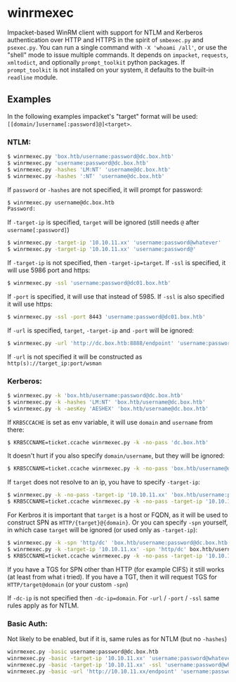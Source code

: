 # winrmexec
Impacket-based WinRM client with support for NTLM and Kerberos authentication over HTTP and HTTPS in the spirit of `smbexec.py` and `psexec.py`. You can run a single command with `-X 'whoami /all'`, or use the "shell" mode to issue multiple commands. It depends on `impacket`, `requests`, `xmltodict`, and optionally `prompt_toolkit` python packages. If `prompt_toolkit` is not installed on your system, it defaults to the built-in `readline` module.

## Examples
In the following examples impacket's "target" format will be used: `[[domain/]username[:password]@]<target>`.

### NTLM:
```bash
$ winrmexec.py 'box.htb/username:password@dc.box.htb'
$ winrmexec.py 'username:password@dc.box.htb'
$ winrmexec.py -hashes 'LM:NT' 'username@dc.box.htb'
$ winrmexec.py -hashes ':NT' 'username@dc.box.htb'
```
If `password` or `-hashes` are not specified, it will prompt for password:
```bash
$ winrmexec.py username@dc.box.htb
Password:
```

If `-target-ip` is specified, `target` will be ignored (still needs `@` after `username[:password]`)
```bash
$ winrmexec.py -target-ip '10.10.11.xx' 'username:password@whatever'
$ winrmexec.py -target-ip '10.10.11.xx' 'username:password@'
```

If `-target-ip` is not specified, then `-target-ip=target`. If `-ssl` is specified, it will use 5986 port and https:
```bash
$ winrmexec.py -ssl 'username:password@dc01.box.htb'
```
If `-port` is specified, it will use that instead of 5985. If `-ssl` is also specified it will use https:
```bash
$ winrmexec.py -ssl -port 8443 'username:password@dc01.box.htb'
```
If `-url` is specified, `target`, `-target-ip` and `-port` will be ignored:
```bash
$ winrmexec.py -url 'http://dc.box.htb:8888/endpoint' 'username:password@whatever'
```
If `-url` is not specified it will be constructed as `http(s)://target_ip:port/wsman`

### Kerberos:
```bash
$ winrmexec.py -k 'box.htb/username:password@dc.box.htb'
$ winrmexec.py -k -hashes 'LM:NT' 'box.htb/username@dc.box.htb'
$ winrmexec.py -k -aesKey 'AESHEX' 'box.htb/username@dc.box.htb'
```

If `KRB5CCACHE` is set as env variable, it will use `domain` and `username` from there:
```bash
$ KRB5CCNAME=ticket.ccache winrmexec.py -k -no-pass 'dc.box.htb'
```
It doesn't hurt if you also specify `domain/username`, but they will be ignored:
```bash
$ KRB5CCNAME=ticket.ccache winrmexec.py -k -no-pass 'box.htb/username@dc.box.htb'
```
If `target` does not resolve to an ip, you have to specify `-target-ip`:
```bash
$ winrmexec.py -k -no-pass -target-ip '10.10.11.xx' 'box.htb/username:password@DC'
$ KRB5CCNAME=ticket.ccache winrmexec.py -k -no-pass -target-ip '10.10.11.xx' DC
```
For Kerbros it is important that `target` is a host or FQDN, as it will be used to construct SPN as `HTTP/{target}@{domain}`. Or you can specify `-spn` yourself, in which case `target` will be ignored (or used only as `-target-ip`):
```bash
$ winrmexec.py -k -spn 'http/dc' 'box.htb/username:password@dc.box.htb'
$ winrmexec.py -k -target-ip '10.10.11.xx' -spn 'http/dc' box.htb/username:password@whatever
$ KRB5CCNAME=ticket.ccache winrmexec.py -k -no-pass -target-ip '10.10.11.xx' -spn 'http/dc' 'whatever'
```
If you have a TGS for SPN other than HTTP (for example CIFS) it still works (at least from what i tried). If you have a TGT, then it will request TGS for `HTTP/target@domain` (or your custom `-spn`)

If `-dc-ip` is not specified then `-dc-ip=domain`. For `-url` / `-port` / `-ssl` same rules apply as for NTLM.

### Basic Auth:
Not likely to be enabled, but if it is, same rules as for NTLM (but no `-hashes`)
```bash
winrmexec.py -basic username:password@dc.box.htb
winrmexec.py -basic -target-ip '10.10.11.xx' 'username:password@whatever'
winrmexec.py -basic -target-ip '10.10.11.xx' -ssl 'username:password@whatever'
winrmexec.py -basic -url 'http://10.10.11.xx/endpoint' 'username:password@whatever'
```

